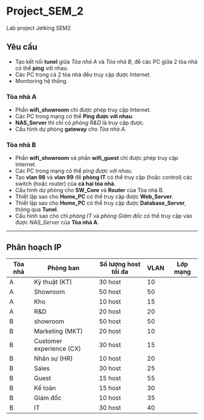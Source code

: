 # Project_SEM_2
Lab project Jetking SEM2

## Yêu cầu
- Tạo kết nối **tunel** giữa *Tòa nhà A* và *Tòa nhà B*, để các PC giữa 2 tòa nhà có thể **ping** với nhau.
- Các PC trong cả 2 tòa nhà đều truy cập được Internet.
- Monitoring hệ thống.

### Tòa nhà A
- Phần **wifi_showroom** chỉ được phép truy cập Internet.
- Các PC trong mạng có thể **Ping được với nhau**.
- **NAS_Server** thì chỉ có *phòng R&D* là truy cập được.
- Cấu hình dự phòng **gateway** cho *Tòa nhà A*.

### Tòa nhà B
- Phần **wifi_showroom** và phần **wifi_guest** chỉ được phép truy cập Internet.
- Các PC trong mạng có thể *ping được với nhau*.
- Tạo **vlan 98** và **vlan 99** để **phòng IT** có thể truy cập (hoặc control) các switch (hoặc router) của **cả hai tòa nhà**.
- Cấu hình dự phòng cho **SW_Core** và **Router** của Tòa nhà B.
- Thiết lập sao cho **Home_PC** có thể truy cập được **Web_Server**.
- Thiết lập sao cho **Home_PC** có thể truy cập được **Database_Server**, thông qua **Tunel**.
- Cấu hình sao cho chỉ *phòng IT* và *phòng Giám đốc* có thể truy cập vào được *NAS_Server* của **Tòa nhà A**.


---------------------------------------------------------------------------------------------------------------------------
## Phân hoạch IP
|Tòa nhà| Phòng ban		| Số lượng host tối đa	| VLAN	| Lớp mạng		|
|-------|----------------------|------------------------------|-------|----------------------|
| A	| Kỹ thuật (KT) 	|	30 host		| 10	|	|
| A	| Showroom		|	50 host		| 50	|	|
| A	| Kho			|	10 host		| 15	|	|	
| A	| R&D			|	20 host		| 20	|	|
| B	| showroom		|	50 host		| 50	|	|
| B	| Marketing (MKT)	|	20 host		| 10	|	|
| B	|Customer experience (CX)|	30 host		| 15	|	|
| B	| Nhân sự (HR)		|	10 host		| 20	|	|
| B	| Sales		|	30 host		| 25	|	|
| B	| Guest		|	15 host		| 55	|	|
| B	| Kế toán		|	15 host		| 30	|	|
| B	| Giám đốc		|	10 host		| 35	|	|
| B	| IT			|	30 host		| 40	|	|







